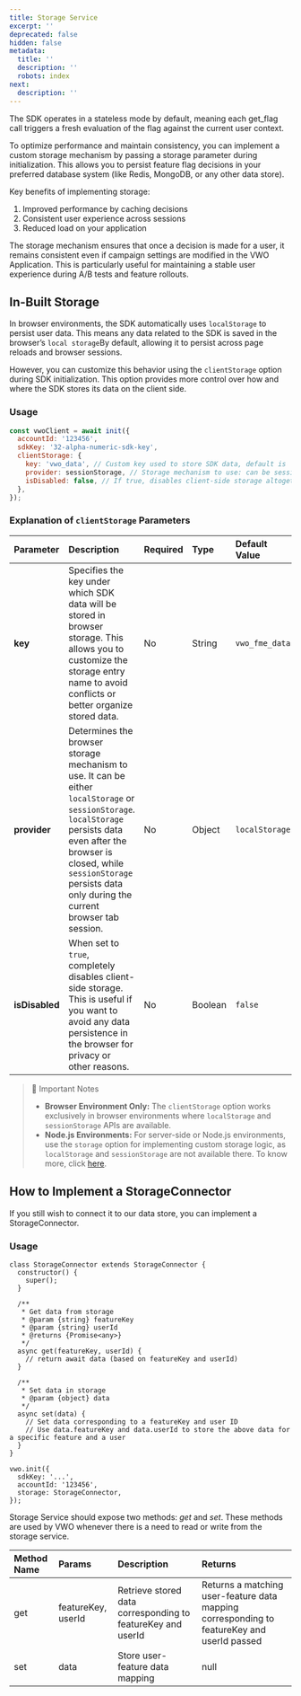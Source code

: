 ```yaml
---
title: Storage Service
excerpt: ''
deprecated: false
hidden: false
metadata:
  title: ''
  description: ''
  robots: index
next:
  description: ''
---
```

The SDK operates in a stateless mode by default, meaning each get\_flag call triggers a fresh evaluation of the flag against the current user context.

To optimize performance and maintain consistency, you can implement a custom storage mechanism by passing a storage parameter during initialization. This allows you to persist feature flag decisions in your preferred database system (like Redis, MongoDB, or any other data store).

Key benefits of implementing storage:

1. Improved performance by caching decisions
2. Consistent user experience across sessions
3. Reduced load on your application

The storage mechanism ensures that once a decision is made for a user, it remains consistent even if campaign settings are modified in the VWO Application. This is particularly useful for maintaining a stable user experience during A/B tests and feature rollouts.

## In-Built Storage

In browser environments, the SDK automatically uses `localStorage` to persist user data. This means any data related to the SDK is saved in the browser’s `local storage`By default, allowing it to persist across page reloads and browser sessions.

However, you can customize this behavior using the `clientStorage` option during SDK initialization. This option provides more control over how and where the SDK stores its data on the client side.

### Usage

```javascript
const vwoClient = await init({
  accountId: '123456',
  sdkKey: '32-alpha-numeric-sdk-key',
  clientStorage: {
    key: 'vwo_data', // Custom key used to store SDK data, default is 'vwo_fme_data'
    provider: sessionStorage, // Storage mechanism to use: can be sessionStorage or localStorage (default)
    isDisabled: false, // If true, disables client-side storage altogether
  },
});
```

### Explanation of `clientStorage` Parameters

| Parameter      | Description                                                                                                                                                                                                                                            | Required | Type    | Default Value  |
| :------------- | :----------------------------------------------------------------------------------------------------------------------------------------------------------------------------------------------------------------------------------------------------- | :------- | :------ | :------------- |
| **key**        | Specifies the key under which SDK data will be stored in browser storage. This allows you to customize the storage entry name to avoid conflicts or better organize stored data.                                                                       | No       | String  | `vwo_fme_data` |
| **provider**   | Determines the browser storage mechanism to use. It can be either `localStorage` or `sessionStorage`. `localStorage` persists data even after the browser is closed, while `sessionStorage` persists data only during the current browser tab session. | No       | Object  | `localStorage` |
| **isDisabled** | When set to `true`, completely disables client-side storage. This is useful if you want to avoid any data persistence in the browser for privacy or other reasons.                                                                                     | No       | Boolean | `false`        |

> 📘 Important Notes
>
> * **Browser Environment Only:** The `clientStorage` option works exclusively in browser environments where `localStorage` and `sessionStorage` APIs are available.
> * **Node.js Environments:** For server-side or Node.js environments, use the `storage` option for implementing custom storage logic, as `localStorage` and `sessionStorage` are not available there. To know more, click [here](https://developers.vwo.com/v2/docs/fme-node-storage#/).

## How to Implement a StorageConnector

If you still wish to connect it to our data store, you can implement a StorageConnector.

### Usage

```node
class StorageConnector extends StorageConnector {
  constructor() {
    super();
  }

  /**
   * Get data from storage
   * @param {string} featureKey
   * @param {string} userId
   * @returns {Promise<any>}
   */
  async get(featureKey, userId) {
    // return await data (based on featureKey and userId)
  }

  /**
   * Set data in storage
   * @param {object} data
   */
  async set(data) {
    // Set data corresponding to a featureKey and user ID
    // Use data.featureKey and data.userId to store the above data for a specific feature and a user
  }
}

vwo.init({
  sdkKey: '...',
  accountId: '123456',
  storage: StorageConnector,
});
```

Storage Service should expose two methods: *get* and *set*. These methods are used by VWO whenever there is a need to read or write from the storage service.

| Method Name | Params             | Description                                                 | Returns                                                                                    |
| :---------- | :----------------- | :---------------------------------------------------------- | :----------------------------------------------------------------------------------------- |
| get         | featureKey, userId | Retrieve stored data corresponding to featureKey and userId | Returns a matching user-feature data mapping corresponding to featureKey and userId passed |
| set         | data               | Store user-feature data mapping                             | null                                                                                       |